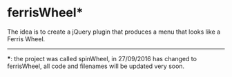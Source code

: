 # ferrisWheel*
The idea is to create a jQuery plugin that produces a menu that looks like a Ferris Wheel.

<hr>
<strong>*</strong>: the project was called spinWheel, in 27/09/2016 has changed to ferrisWheel, all code and filenames will be updated very soon.

